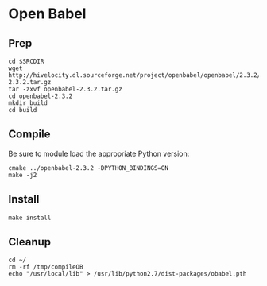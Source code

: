 # Open Babel

## Prep
```
cd $SRCDIR
wget http://hivelocity.dl.sourceforge.net/project/openbabel/openbabel/2.3.2/openbabel-2.3.2.tar.gz
tar -zxvf openbabel-2.3.2.tar.gz
cd openbabel-2.3.2
mkdir build
cd build
```

## Compile
Be sure to module load the appropriate Python version:
```
cmake ../openbabel-2.3.2 -DPYTHON_BINDINGS=ON
make -j2
```

## Install
```
make install
```

## Cleanup
```
cd ~/
rm -rf /tmp/compileOB
echo "/usr/local/lib" > /usr/lib/python2.7/dist-packages/obabel.pth
```
